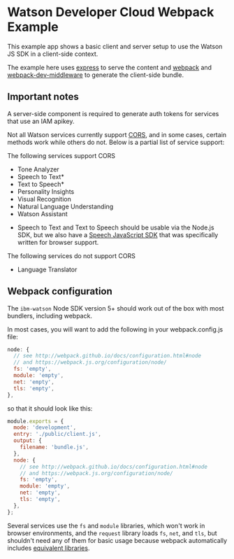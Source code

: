 # Watson Developer Cloud Webpack Example

This example app shows a basic client and server setup to use the Watson JS SDK in a client-side context.

The example here uses [express](http://expressjs.com/) to serve the content and [webpack](https://www.npmjs.com/package/webpack-dev-middleware) and
[webpack-dev-middleware](https://www.npmjs.com/package/webpack-dev-middleware) to generate the client-side bundle.

## Important notes

A server-side component is required to generate auth tokens for services that use an IAM apikey.

Not all Watson services currently support [CORS](https://developer.mozilla.org/en-US/docs/Web/HTTP/Access_control_CORS),
and in some cases, certain methods work while others do not. Below is a partial list of service support:

The following services support CORS

- Tone Analyzer
- Speech to Text\*
- Text to Speech\*
- Personality Insights
- Visual Recognition
- Natural Language Understanding
- Watson Assistant

* Speech to Text and Text to Speech should be usable via the Node.js SDK, but we also have a [Speech JavaScript SDK](https://www.npmjs.com/package/watson-speech) that was specifically written for browser support.

The following services do not support CORS

- Language Translator

## Webpack configuration

The `ibm-watson` Node SDK version 5+ should work out of the box with most bundlers, including webpack.

In most cases, you will want to add the following in your webpack.config.js file:

```js
node: {
  // see http://webpack.github.io/docs/configuration.html#node
  // and https://webpack.js.org/configuration/node/
  fs: 'empty',
  module: 'empty',
  net: 'empty',
  tls: 'empty',
},
```
so that it should look like this:
```js
module.exports = {
  mode: 'development',
  entry: './public/client.js',
  output: {
    filename: 'bundle.js',
  },
  node: {
    // see http://webpack.github.io/docs/configuration.html#node
    // and https://webpack.js.org/configuration/node/
    fs: 'empty',
    module: 'empty',
    net: 'empty',
    tls: 'empty',
  },
};
```

Several services use the `fs` and `module` libraries, which won't work in browser environments, and the `request` library loads `fs`,
`net`, and `tls`, but shouldn't need any of them for basic usage because webpack automatically includes [equivalent libraries](https://www.npmjs.com/package/node-libs-browser).
